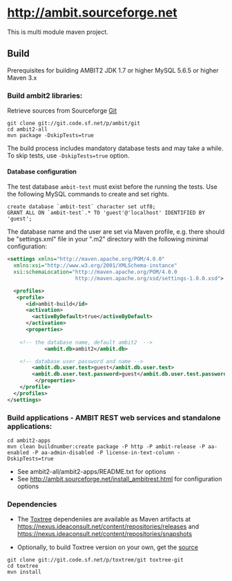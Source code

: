 # http://ambit.sourceforge.net

This is multi module maven project.

## Build

Prerequisites for building AMBIT2
JDK 1.7 or higher 
MySQL 5.6.5 or higher 
Maven 3.x

### Build ambit2 libraries:  

Retrieve sources from Sourceforge [Git](http://ambit.sourceforge.net/source-repository.html)

````
git clone git://git.code.sf.net/p/ambit/git
cd ambit2-all
mvn package -DskipTests=true
````

The build process includes mandatory database tests and may take a while.  To skip tests, use `-DskipTests=true` option.

#### Database configuration 

The test database `ambit-test` must exist before the running the tests. Use the following MySQL commands to create and set rights. 

````
create database `ambit-test` character set utf8;
GRANT ALL ON `ambit-test`.* TO 'guest'@'localhost' IDENTIFIED BY 'guest';
````

The database name and the user are set via Maven profile, e.g. there should be "settings.xml" file in your ".m2" directory with the following minimal configuration:


````xml
<settings xmlns="http://maven.apache.org/POM/4.0.0"
  xmlns:xsi="http://www.w3.org/2001/XMLSchema-instance"
  xsi:schemaLocation="http://maven.apache.org/POM/4.0.0
                      http://maven.apache.org/xsd/settings-1.0.0.xsd">

  <profiles>
   <profile>
      <id>ambit-build</id>
      <activation>
        <activeByDefault>true</activeByDefault>
      </activation>
      <properties>
	 
	<!-- the database name, default ambit2  -->
			<ambit.db>ambit2</ambit.db>

	<!-- database user password and name -->
        <ambit.db.user.test>guest</ambit.db.user.test>
        <ambit.db.user.test.password>guest</ambit.db.user.test.password>
         </properties>
    </profile>
  </profiles>
</settings>
````

### Build applications - AMBIT REST web services and standalone applications:

````
cd ambit2-apps
mvn clean buildnumber:create package -P http -P ambit-release -P aa-enabled -P aa-admin-disabled -P license-in-text-column -DskipTests=true
````

- See ambit2-all/ambit2-apps/README.txt for options
- See http://ambit.sourceforge.net/install_ambitrest.html for configuration options


### Dependencies

* The [Toxtree](http://toxtree.sourceforge.net/) dependeniies are available as Maven artifacts at https://nexus.ideaconsult.net/content/repositories/releases and 
https://nexus.ideaconsult.net/content/repositories/snapshots

* Optionally, to build Toxtree version on your own, get the [source](http://toxtree.sourceforge.net/source-repository.html)

````
git clone git://git.code.sf.net/p/toxtree/git toxtree-git
cd toxtree
mvn install
````
